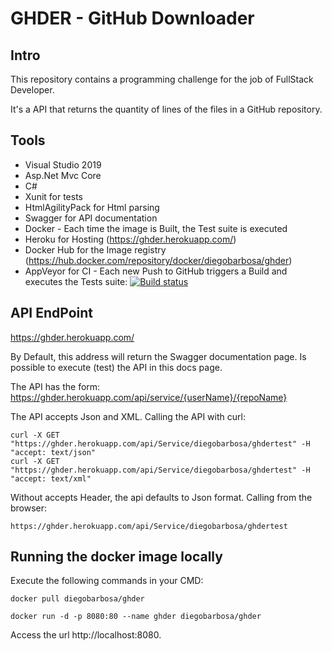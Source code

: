 # GHDER - GitHub Downloader


## Intro

This repository contains a programming challenge for the job of FullStack Developer.

It's a API that returns the quantity of lines of the files in a GitHub repository.

## Tools

- Visual Studio 2019
- Asp.Net Mvc Core
- C#
- Xunit for tests 
- HtmlAgilityPack for Html parsing
- Swagger for API documentation
- Docker - Each time the image is Built, the Test suite is executed
- Heroku for Hosting (https://ghder.herokuapp.com/)
- Docker Hub for the Image registry (https://hub.docker.com/repository/docker/diegobarbosa/ghder)
- AppVeyor for CI - Each new Push to GitHub triggers a Build and executes the Tests suite: [![Build status](https://ci.appveyor.com/api/projects/status/e0gus2bb7iug9i74/branch/master?svg=true)](https://ci.appveyor.com/project/diegobarbosa/ghder/branch/master)


## API EndPoint

https://ghder.herokuapp.com/

By Default, this address will return the Swagger documentation page. Is possible to execute (test) the API in this docs page.

The API has the form: https://ghder.herokuapp.com/api/service/{userName}/{repoName}

The API accepts Json and XML. Calling the API with curl: 

```
curl -X GET "https://ghder.herokuapp.com/api/Service/diegobarbosa/ghdertest" -H "accept: text/json"
curl -X GET "https://ghder.herokuapp.com/api/Service/diegobarbosa/ghdertest" -H "accept: text/xml"

```

Without accepts Header, the api defaults to Json format. Calling from the browser:
```
https://ghder.herokuapp.com/api/Service/diegobarbosa/ghdertest
```


## Running the docker image locally
Execute the following commands in your CMD:

```console
docker pull diegobarbosa/ghder

docker run -d -p 8080:80 --name ghder diegobarbosa/ghder
```
Access the url http://localhost:8080.


